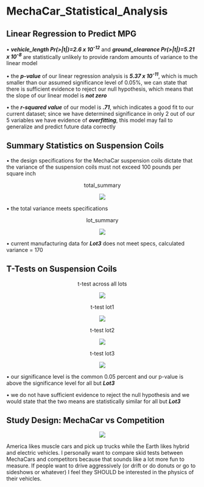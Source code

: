 # MechaCar_Statistical_Analysis
## Linear Regression to Predict MPG
• ***vehicle_length Pr(>|t|)=2.6 x 10<sup>-12</sup>*** and ***ground_clearance Pr(>|t|)=5.21 x 10<sup>-8</sup>*** are statistically unlikely to provide random amounts of variance to the linear model

• the ***p-value*** of our linear regression analysis is ***5.37 x 10<sup>-11</sup>***, which is much smaller than our assumed significance level of 0.05%, we can state that there is sufficient evidence to reject our null hypothesis, which means that the slope of our linear model is ***not zero***

• the ***r-squared value*** of our model is ***.71***, which indicates a good fit to our current dataset; since we have determined significance in only 2 out of our 5 variables we have evidence of ***overfitting***, this model may fail to generalize and predict future data correctly

## Summary Statistics on Suspension Coils
• the design specifications for the MechaCar suspension coils dictate that the variance of the suspension coils must not exceed 100 pounds per square inch
<p align="center">total_summary</p>
<p align="center">
  <img src="https://user-images.githubusercontent.com/84994321/134048352-1796c3c2-774c-4f23-bfb7-c070ab89bcac.png" />
</p>

• the total variance meets specifications
<p align="center">lot_summary</p>
<p align="center">
  <img src="https://user-images.githubusercontent.com/84994321/134049007-f2d4747e-9e92-46a8-b8e6-619b7c7e6058.png" />
</p>

• current manufacturing data for ***Lot3*** does not meet specs, calculated variance = 170

## T-Tests on Suspension Coils
<p align="center">t-test across all lots</p>
<p align="center">
  <img src="https://user-images.githubusercontent.com/84994321/134059837-0dbecbc9-1c3c-4946-bdb2-e544f6deabf3.png" />
</p>

<p align="center">t-test lot1</p>
<p align="center">
  <img src="https://user-images.githubusercontent.com/84994321/134060034-06604f4e-1ffc-4719-bbdb-e88107596d9c.png" />
</p>

<p align="center">t-test lot2</p>
<p align="center">
  <img src="https://user-images.githubusercontent.com/84994321/134060111-74a24559-05d8-4f8e-a74d-b843caaec25b.png" />
</p>

<p align="center">t-test lot3</p>
<p align="center">
  <img src="https://user-images.githubusercontent.com/84994321/134060165-9f42211e-0a5d-45e6-8bc0-533b077d97f6.png" />
</p>

• our significance level is the common 0.05 percent and our p-value is above the significance level for all but ***Lot3***

• we do not have sufficient evidence to reject the null hypothesis and we would state that the two means are statistically similar for all but ***Lot3***

## Study Design: MechaCar vs Competition
<p align="center">
<img src="https://user-images.githubusercontent.com/84994321/134104027-72d711bd-368e-42fc-8619-d8394c3d9efb.png" />
</p>

America likes muscle cars and pick up trucks while the Earth likes hybrid and electric vehicles.  I personally want to compare skid tests between MechaCars and competitors because that sounds like a lot more fun to measure.  If people want to drive aggressively (or drift or do donuts or go to sideshows or whatever) I feel they SHOULD be interested in the physics of their vehicles.  

